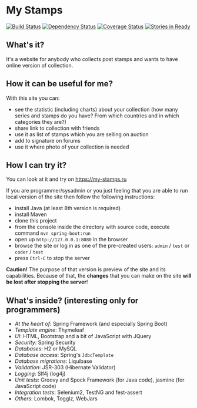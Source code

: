# My Stamps

[![Build Status](https://travis-ci.org/php-coder/mystamps.svg?branch=master)](https://travis-ci.org/php-coder/mystamps)
[![Dependency Status](https://www.versioneye.com/user/projects/55b783256537620017001225/badge.svg?style=flat)](https://www.versioneye.com/user/projects/55b783256537620017001225)
[![Coverage Status](https://coveralls.io/repos/php-coder/mystamps/badge.svg?branch=master)](https://coveralls.io/r/php-coder/mystamps)
[![Stories in Ready](https://badge.waffle.io/php-coder/mystamps.png?label=ready)](https://waffle.io/php-coder/mystamps)

## What's it?

It's a website for anybody who collects post stamps and wants to have online version of collection.

## How it can be useful for me?

With this site you can:
* see the statistic (including charts) about your collection (how many series and stamps do you have? From which countries and in which categories they are?)
* share link to collection with friends
* use it as list of stamps which you are selling on auction
* add to signature on forums
* use it where photo of your collection is needed

## How I can try it?

You can look at it and try on https://my-stamps.ru

If you are programmer/sysadmin or you just feeling that you are able to run local version of the site then follow the following instructions:

* install Java (at least 8th version is required)
* install Maven
* clone this project
* from the console inside the directory with source code, execute command `mvn spring-boot:run`
* open up `http://127.0.0.1:8080` in the browser
* browse the site or log in as one of the pre-created users: `admin` / `test` or `coder` / `test`
* press `Ctrl-C` to stop the server

**Caution!** The purpose of that version is preview of the site and its capabilities. Because of that, the **changes** that you can make on the site **will be lost after stopping the server**!

## What's inside? (interesting only for programmers)

* *At the heart of*: Spring Framework (and especially Spring Boot)
* *Template engine*: Thymeleaf
* *UI*: HTML, Bootstrap and a bit of JavaScript with JQuery
* *Security*: Spring Security
* *Databases*: H2 or MySQL
* *Database access*: Spring's `JdbcTemplate`
* *Database migrations*: Liquibase
* *Validation*: JSR-303 (Hibernate Validator)
* *Logging*: Slf4j (log4j)
* *Unit tests*: Groovy and Spock Framework (for Java code), jasmine (for JavaScript code)
* *Integration tests*: Selenium2, TestNG and fest-assert
* *Others*: Lombok, Togglz, WebJars
